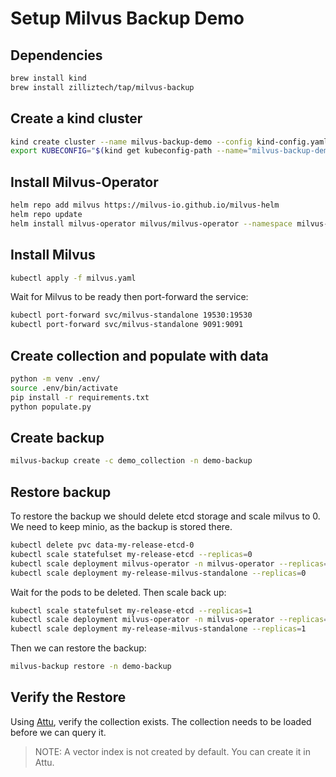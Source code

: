 # Setup Milvus Backup Demo

## Dependencies


```bash
brew install kind
brew install zilliztech/tap/milvus-backup
```

## Create a kind cluster

```bash
kind create cluster --name milvus-backup-demo --config kind-config.yaml
export KUBECONFIG="$(kind get kubeconfig-path --name="milvus-backup-demo")" 
```

## Install Milvus-Operator

```bash
helm repo add milvus https://milvus-io.github.io/milvus-helm
helm repo update
helm install milvus-operator milvus/milvus-operator --namespace milvus-operator --create-namespace
```

## Install Milvus

```bash
kubectl apply -f milvus.yaml
```

Wait for Milvus to be ready then port-forward the service:

```bash
kubectl port-forward svc/milvus-standalone 19530:19530
kubectl port-forward svc/milvus-standalone 9091:9091

```

## Create collection and populate with data

```bash
python -m venv .env/
source .env/bin/activate
pip install -r requirements.txt
python populate.py
```

## Create backup

```bash
milvus-backup create -c demo_collection -n demo-backup
```


## Restore backup

To restore the backup we should delete etcd storage and scale milvus to 0. We need to keep minio, as the backup is stored there.

```bash
kubectl delete pvc data-my-release-etcd-0
kubectl scale statefulset my-release-etcd --replicas=0
kubectl scale deployment milvus-operator -n milvus-operator --replicas=0
kubectl scale deployment my-release-milvus-standalone --replicas=0
```

Wait for the pods to be deleted. Then scale back up:

```bash
kubectl scale statefulset my-release-etcd --replicas=1
kubectl scale deployment milvus-operator -n milvus-operator --replicas=1
kubectl scale deployment my-release-milvus-standalone --replicas=1
```

Then we can restore the backup:

```bash
milvus-backup restore -n demo-backup
```

## Verify the Restore

Using [Attu](https://github.com/zilliztech/attu?tab=readme-ov-file#install-desktop-application), verify the collection exists. The collection needs to be loaded before we can query it.


> NOTE:
> A vector index is not created by default. You can create it in Attu.

